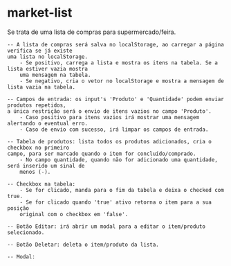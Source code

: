 # market-list
Se trata de uma lista de compras para supermercado/feira. 

    -- A lista de compras será salva no localStorage, ao carregar a página verifica se já existe 
    uma lista no localStorage. 
        - Se positivo, carrega a lista e mostra os itens na tabela. Se a lista estiver vazia mostra
        uma mensagem na tabela. 
        - Se negativo, cria o vetor no localStorage e mostra a mensagem de lista vazia na tabela.

    -- Campos de entrada: os input's 'Produto' e 'Quantidade' podem enviar produtos repetidos, 
    a única restrição será o envio de itens vazios no campo 'Produto'.
        - Caso positivo para itens vazios irá mostrar uma mensagem alertando o eventual erro.
        - Caso de envio com sucesso, irá limpar os campos de entrada.

    -- Tabela de produtos: lista todos os produtos adicionados, cria o checkbox no primeiro
    campo, para ser marcado quando o item for concluído/comprado. 
        - No campo quantidade, quando não for adicionado uma quantidade, será inserido um sinal de
        menos (-).

    -- Checkbox na tabela:   
        - Se for clicado, manda para o fim da tabela e deixa o checked com true.
        - Se for clicado quando 'true' ativo retorna o item para a sua posição
        original com o checkbox em 'false'.

    -- Botão Editar: irá abrir um modal para a editar o item/produto selecionado.

    -- Botão Deletar: deleta o item/produto da lista.

    -- Modal: 